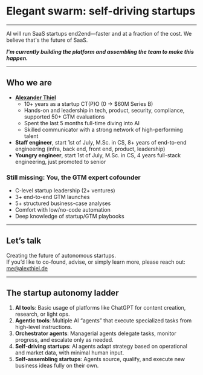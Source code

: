 # Elegant swarm: self-driving startups

---

AI will run SaaS startups end2end—faster and at a fraction of the cost. We believe that's the future of SaaS.

_**I'm currently building the platform and assembling the team to make this happen.**_

---

## Who we are
- **[Alexander Thiel](https://www.linkedin.com/in/reasn/)**  
  - 10+ years as a startup CT(P)O (0 → $60M Series B)  
  - Hands-on and leadership in tech, product, security, compliance, supported 50+ GTM evaluations
  - Spent the last 5 months full-time diving into AI
  - Skilled communicator with a strong network of high-performing talent  
- **Staff engineer**, start 1st of July, M.Sc. in CS, 8+ years of end-to-end engineering (infra, back end, front end, product, leadership)  
- **Youngry engineer**, start 1st of July, M.Sc. in CS, 4 years full-stack engineering, just promoted to senior

### Still missing: You, the GTM expert cofounder
  - C-level startup leadership (2+ ventures)
  - 3+ end-to-end GTM launches
  - 5+ structured business-case analyses
  - Comfort with low/no-code automation
  - Deep knowledge of startup/GTM playbooks

---

## Let’s talk

Creating the future of autonomous startups.  
If you’d like to co-found, advise, or simply learn more, please reach out:  
[me@alexthiel.de](mailto:me@alexthiel.de)

---

## The startup autonomy ladder

1. **AI tools**: Basic usage of platforms like ChatGPT for content creation, research, or light ops.
2. **Agentic tools**: Multiple AI “agents” that execute specialized tasks from high-level instructions.
3. **Orchestrator agents**: Managerial agents delegate tasks, monitor progress, and escalate only as needed.
4. **Self-driving startups**: AI agents adapt strategy based on operational and market data, with minimal human input.
5. **Self-assembling startups**: Agents source, qualify, and execute new business ideas fully on their own.

